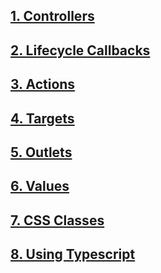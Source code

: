 ## <u>1. Controllers</u>

## <u>2. Lifecycle Callbacks</u>

## <u>3. Actions</u>

## <u>4. Targets</u>

## <u>5. Outlets</u>

## <u>6. Values</u>

## <u>7. CSS Classes</u>

## <u>8. Using Typescript</u>
